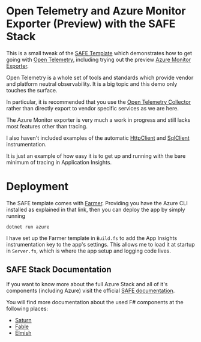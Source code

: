# Open Telemetry and Azure Monitor Exporter (Preview) with the SAFE Stack

This is a small tweak of the [SAFE Template](https://safe-stack.github.io/docs/template-overview/) which demonstrates how to get going with [Open Telemetry](https://devblogs.microsoft.com/dotnet/opentelemetry-net-reaches-v1-0/), including trying out the preview [Azure Monitor Exporter](https://docs.microsoft.com/en-us/azure/azure-monitor/app/opentelemetry-enable?tabs=net&WT.mc_id=DT-MVP-5003978).

Open Telemetry is a whole set of tools and standards which provide vendor and platform neutral observability. It is a big topic and this demo only touches the surface.

In particular, it is recommended that you use the [Open Telemetry Collector](https://opentelemetry.io/docs/collector/) rather than directly export to vendor specific services as we are here.

The Azure Monitor exporter is very much a work in progress and still lacks most features other than tracing.

I also haven't included examples of the automatic [HttpClient](https://github.com/open-telemetry/opentelemetry-dotnet/blob/main/src/OpenTelemetry.Instrumentation.Http/README.md) and [SqlClient](https://github.com/open-telemetry/opentelemetry-dotnet/blob/main/src/OpenTelemetry.Instrumentation.SqlClient/README.md) instrumentation.

It is just an example of how easy it is to get up and running with the bare minimum of tracing in Application Insights.


# Deployment

The SAFE template comes with [Farmer](https://compositionalit.github.io/farmer/quickstarts/quickstart-3/). Providing you have the Azure CLI installed as explained in that link, then you can deploy the app by simply running

`dotnet run azure`

I have set up the Farmer template in `Build.fs` to add the App Insights instrumentation key to the app's settings. This allows me to load it at startup in `Server.fs`, which is where the app setup and logging code lives.


## SAFE Stack Documentation

If you want to know more about the full Azure Stack and all of it's components (including Azure) visit the official [SAFE documentation](https://safe-stack.github.io/docs/).

You will find more documentation about the used F# components at the following places:

* [Saturn](https://saturnframework.org/)
* [Fable](https://fable.io/docs/)
* [Elmish](https://elmish.github.io/elmish/)
